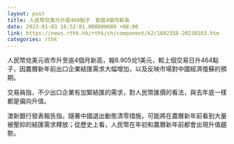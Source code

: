 ```yaml
---
layout: post
title: 人民幣兌美元升逾460點子　創逾4個月新高
date: 2023-01-03 16:52:01.000000000 +08:00
link: https://news.rthk.hk/rthk/ch/component/k2/1682358-20230103.htm
categories: rthk
---
```


人民幣兌美元收市升至逾4個月新高，報6.905兌1美元，較上個交易日升464點子，因農曆新年前出口企業結匯需求大幅增加，以及反映市場對中國經濟復蘇的預期。

交易員指，不少出口企業有加緊結匯的需求，對人民幣匯價的看法，與去年底一樣都是偏向升值。

澳新銀行發表報告指，隨著中國退出動態清零措施，可能將在農曆新年前看到大量被壓抑的結匯需求釋放；從歷史上看，人民幣在年初和農曆新年前都會出現升值趨勢。
